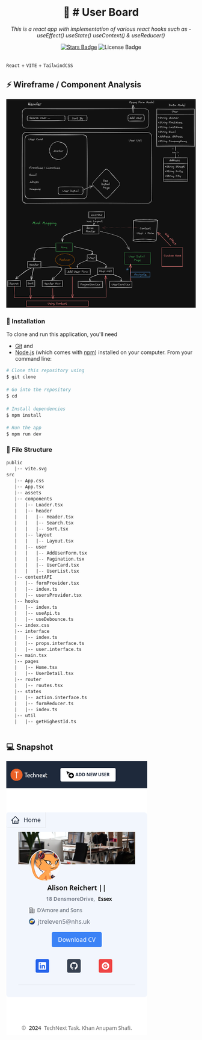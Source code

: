 <h1 align="center">🔰 # User Board </h1>
<p align="center"><i>This is a react app with implementation of various react hooks such as - useEffect() useState() useContext() & useReducer()</i></p>
<div align="center">
  <a href="https://github.com/KhanAnupamShafi/smart-grade-react"><img src="https://img.shields.io/github/stars/KhanAnupamShafi" alt="Stars Badge"/></a>
<img src="https://img.shields.io/badge/MIT-license-blue" alt="License Badge"/></a>
</div>
<br>

`React` + `VITE` + `TailwindCSS`

## :zap: Wireframe / Component Analysis

[product-mockups]: public/wireframe.png

[![Product Name Screen Shot][product-mockups]](public/wireframe.png)

### :electric_plug: Installation

To clone and run this application, you'll need

- [Git](https://git-scm.com) and
- [Node.js](https://nodejs.org/en/download/) (which comes with [npm](http://npmjs.com))
  installed on your computer. From your command line:

```bash
# Clone this repository using
$ git clone

# Go into the repository
$ cd

# Install dependencies
$ npm install

# Run the app
$ npm run dev
```

### 📁 File Structure

```
public
   |-- vite.svg
src
   |-- App.css
   |-- App.tsx
   |-- assets
   |-- components
   |   |-- Loader.tsx
   |   |-- header
   |   |   |-- Header.tsx
   |   |   |-- Search.tsx
   |   |   |-- Sort.tsx
   |   |-- layout
   |   |   |-- Layout.tsx
   |   |-- user
   |   |   |-- AddUserForm.tsx
   |   |   |-- Pagination.tsx
   |   |   |-- UserCard.tsx
   |   |   |-- UserList.tsx
   |-- contextAPI
   |   |-- formProvider.tsx
   |   |-- index.ts
   |   |-- usersProvider.tsx
   |-- hooks
   |   |-- index.ts
   |   |-- useApi.ts
   |   |-- useDebounce.ts
   |-- index.css
   |-- interface
   |   |-- index.ts
   |   |-- props.interface.ts
   |   |-- user.interface.ts
   |-- main.tsx
   |-- pages
   |   |-- Home.tsx
   |   |-- UserDetail.tsx
   |-- router
   |   |-- routes.tsx
   |-- states
   |   |-- action.interface.ts
   |   |-- formReducer.ts
   |   |-- index.ts
   |-- util
   |   |-- getHighestId.ts


```

## 💻 Snapshot

[product-screenshot]: public/homepage.png

[![Product Name Screen Shot][product-screenshot]](public/homepage.png)
